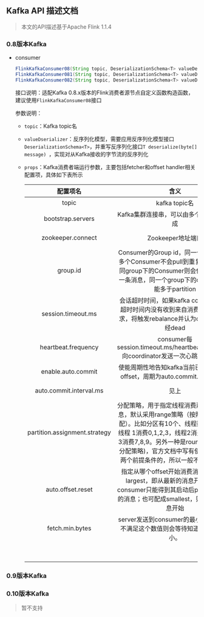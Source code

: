 ## Kafka API 描述文档

> 本文的API描述基于Apache Flink 1.1.4

### 0.8版本Kafka

* consumer

  ```java
  FlinkKafkaConsumer08(String topic, DeserializationSchema<T> valueDeserializer, Properties props)
  FlinkKafkaConsumer081(String topic, DeserializationSchema<T> valueDeserializer, Properties props)
  FlinkKafkaConsumer082(String topic, DeserializationSchema<T> valueDeserializer, Properties props)
  ```

  接口说明：适配Kafka 0.8.x版本的Flink消费者源节点自定义函数构造函数，建议使用`FlinkKafkaConsumer08`接口

  参数说明：

  * `topic`：Kafka topic名

  * `valueDserializer`：反序列化模型，需要应用反序列化模型接口`DeserializationSchema<T>`，并重写反序列化接口`T deserialize(byte[] message) `，实现对从Kafka接收的字节流的反序列化

  * `props`：Kafka消费者端运行参数，主要包括fetcher和offset handler相关配置项，具体如下表所示

    |             配置项名              |                    含义                    |                    示例                    |
    | :---------------------------: | :--------------------------------------: | :--------------------------------------: |
    |             topic             |               kafka topic名               |               --topic test               |
    |       bootstrap.servers       |       Kafka集群连接串，可以由多个host:port组成        |    --bootstrap.servers localhost:9092    |
    |       zookeeper.connect       |              Zookeeper地址端口               |    --zookeeper.connect localhost:2181    |
    |           group.id            | Consumer的Group id，同一个group下的多个Consumer不会pull到重复的消息，不同group下的Consumer则会保证pull到每一条消息，同一个group下的consumer不能多于partition |            --group.id myGroup            |
    |      session.timeout.ms       | 会话超时时间，如果kafka coordinator在超时时间内没有收到来自消费者的心跳请求，将触发rebalance并认为consumer已经dead |       -- session.timeout.ms  6000        |
    |      heartbeat.frequency      | consumer每session.timeout.ms/heartbeat.frequency向coordinator发送一次心跳并等待返回 |         -- heartbeat.frequency 5         |
    |      enable.auto.commit       | 使能周期性地告知kafka当前已处理的消息offset，周期为auto.commit.interval.ms |        --enable.auto.commit true         |
    |    auto.commit.interval.ms    |                    见上                    |      --auto.commit.interval.ms 1000      |
    | partition.assignment.strategy | 分配策略，用于指定线程消费那些分区的消息，默认采用range策略（按照阶段平均分配）。比如分区有10个、线程数有3个，则线程 1消费0,1,2,3，线程2消费4,5,6,线程3消费7,8,9。另外一种是roundrobin(循环分配策略)，官方文档中写有使用该策略有两个前提条件的，所以一般不要去设定。 | --partition.assignment.strategy roundrobin |
    |       auto.offset.reset       | 指定从哪个offset开始消费消息，默认为largest，即从最新的消息开始消费，consumer只能得到其启动后producer产生的消息；也可配成smallest，则从最早的消息开始 |       --auto.offset.reset smallest       |
    |        fetch.min.bytes        | server发送到consumer的最小数据，如果不满足这个数值则会等待知道满足指定大小。 |           --fetch.min.bytes 1            |
    |                               |                                          |                                          |
    |                               |                                          |                                          |
    |                               |                                          |                                          |
    |                               |                                          |                                          |
    |                               |                                          |                                          |
    |                               |                                          |                                          |
    |                               |                                          |                                          |
    |                               |                                          |                                          |


### 0.9版本Kafka

### 0.10版本Kafka

> 暂不支持
